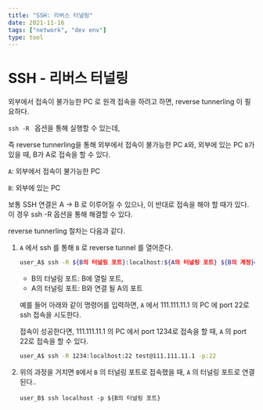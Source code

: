 ```yaml
---
title: "SSH: 리버스 터널링"
date: 2021-11-16
tags: ["network", "dev env"]
type: tool
---
```



# SSH - 리버스 터널링

외부에서 접속이 불가능한 PC 로 원격 접속을 하려고 하면, reverse tunnerling 이 필요하다. 

`ssh -R ` 옵션을 통해 실행할 수 있는데, 





즉 reverse tunnerling을 통해 외부에서 접속이 불가능한 PC `A`와, 외부에 있는 PC    `B`가 있을 때, B가 A로 접속을 할 수 있다.

`A`: 외부에서 접속이 불가능한 PC

`B`: 외부에 있는 PC 

보통 SSH 연결은 A → B 로 이루어질 수 있으나, 이 반대로 접속을 해야 할 때가 있다. 이 경우 ssh -R 옵션을 통해 해결할 수 있다.  



reverse tunnerling 절차는 다음과 같다.

1. `A` 에서 ssh 를 통해 `B` 로 reverse tunnel 를 열어준다.

   ```bash
   user_A$ ssh -R ${B의 터널링 포트}:localhost:${A의 터널링 포트} ${B의 계정}@${B의 도메인, 또는 ip} -p${B의 ssh 포트}
   ```

   - B의 터널링 포트: B에 열릴 포트, 
   - A의 터널링 포트: B와 연결 될 A의 포트

   

   

   예를 들어 아래와 같이 명령어를 입력하면, `A` 에서 111.111.11.1 의 PC 에 port 22로 ssh 접속을 시도한다. 

   접속이 성공한다면, 111.111.11.1 의 PC  에서 port 1234로 접속을 할 때, `A` 의 port 22로 접속을 할 수 있다. 

   ```bash
   user_A$ ssh -R 1234:localhost:22 test@111.111.11.1 -p:22
   ```

   

   

2. 위의 과정을 거치면 `B`에서 `B` 의 터널링 포트로 접속했을 때, `A` 의 터널링 포트로 연결된다..

   ```
   user_B$ ssh localhost -p ${B의 터널링 포트}
   ```

   


